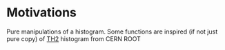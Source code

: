 # Motivations

Pure manipulations of a histogram.
Some functions are inspired (if not just pure copy) of [TH2](https://root.cern.ch/doc/master/classTH2.html) histogram from CERN ROOT 